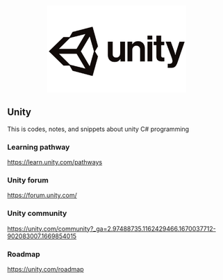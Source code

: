 <p align="center">
<img src="img/Unity-Logo.png" height="200px">
</p>

## Unity
This is codes, notes, and snippets about unity C# programming

### Learning pathway
https://learn.unity.com/pathways

### Unity forum
https://forum.unity.com/

### Unity community
https://unity.com/community?_ga=2.97488735.1162429466.1670037712-902083007.1669854015


### Roadmap
https://unity.com/roadmap

